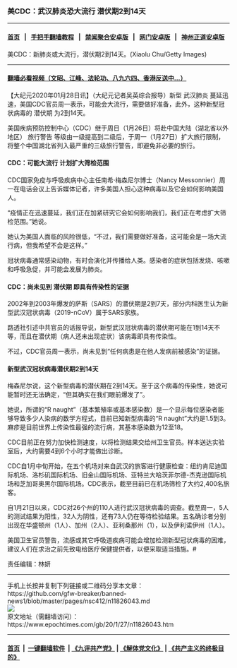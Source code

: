 ### 美CDC：武汉肺炎恐大流行 潜伏期2到14天
------------------------

#### [首页](https://github.com/gfw-breaker/banned-news1/blob/master/README.md) &nbsp;&nbsp;|&nbsp;&nbsp; [手把手翻墙教程](https://github.com/gfw-breaker/guides/wiki) &nbsp;&nbsp;|&nbsp;&nbsp; [禁闻聚合安卓版](https://github.com/gfw-breaker/bn-android) &nbsp;&nbsp;|&nbsp;&nbsp; [网门安卓版](https://github.com/oGate2/oGate) &nbsp;&nbsp;|&nbsp;&nbsp; [神州正道安卓版](https://github.com/SzzdOgate/update) 



<div><img alt="" class="aligncenter wp-post-image" src="https://i.epochtimes.com/assets/uploads/2020/01/GettyImages-1201285261-1-600x400.jpg"/>
<div class="red16 caption">
 美CDC：新肺炎或大流行，潜伏期2到14天。(Xiaolu Chu/Getty Images)
</div>
</div><hr/>

#### [翻墙必看视频（文昭、江峰、法轮功、八九六四、香港反送中...）](http://167.172.214.107/home.html)

<div><p>
 【大纪元2020年01月28日讯】（大纪元记者吴英综合报导）新型
 <ok href="https://www.epochtimes.com/gb/tag/%E6%AD%A6%E6%B1%89%E8%82%BA%E7%82%8E.html">
  武汉肺炎
 </ok>
 蔓延迅速，美国CDC官员周一表示，可能会大流行，需要做好准备，此外，这种新型冠状病毒的
 <ok href="https://www.epochtimes.com/gb/tag/%E6%BD%9C%E4%BC%8F%E6%9C%9F.html">
  潜伏期
 </ok>
 为2到14天。
</p>
<p>
 美国疾病预防控制中心（CDC）继于周日（1月26日）将赴中国大陆（湖北省以外地区）
 <ok href="https://www.epochtimes.com/gb/tag/%E6%97%85%E8%A1%8C%E8%AD%A6%E5%91%8A.html">
  旅行警告
 </ok>
 等级由一级提高到二级后，于周一（1月27日）扩大旅行限制，将整个中国湖北省列入最严重的三级旅行警告，即避免非必要的旅行。
</p>
<h4>
 <strong>
  CDC：可能大流行 计划扩大筛检范围
 </strong>
</h4>
<p>
 CDC国家免疫与呼吸疾病中心主任南希·梅森尼尔博士（Nancy Messonnier）周一在电话会议上告诉媒体记者，许多美国人担心这种病毒以及它会如何影响美国人。
</p>
<p>
 “疫情正在迅速蔓延，我们正在加紧研究它会如何影响我们，我们正在考虑扩大筛检范围。”她说。
</p>
<p>
 她认为美国人面临的风险很低，“不过，我们需要做好准备，这可能会是一场大流行病，但我希望不会是这样。”
</p>
<p>
 冠状病毒通常感染动物，有时会演化并传播给人类。感染者的症状包括发烧、咳嗽和呼吸急促，并可能会发展为肺炎。
</p>
<h4>
 <strong>
  CDC：尚未见到
  <ok href="https://www.epochtimes.com/gb/tag/%E6%BD%9C%E4%BC%8F%E6%9C%9F.html">
   潜伏期
  </ok>
  即具有传染性的证据
 </strong>
</h4>
<p>
 2002年到2003年爆发的萨斯（SARS）的潜伏期是2到7天，部分内科医生认为新型武汉冠状病毒（2019-nCoV）属于SARS家族。
</p>
<p>
 路透社引述中共官员的话报导说，新型武汉冠状病毒的潜伏期可能在1到14天不等，而且在潜伏期（病人还未出现症状）该病毒即具有传染性。
</p>
<p>
 不过，CDC官员周一表示，尚未见到“任何病患是在他人发病前被感染”的证据。
</p>
<h4>
 <strong>
  新型武汉冠状病毒潜伏期2到14天
 </strong>
</h4>
<p>
 梅森尼尔说，这个新型病毒的潜伏期在2到14天。至于这个病毒的传染性，她说可能暂时还无法确定，“但其确实在我们眼前爆发了”。
</p>
<p>
 她说，所谓的“R naught”（基本繁殖率或基本感染数）是一个显示每位感染者能够导致多少人染病的数学方程式，目前已知新型病毒的“R naught”大约是1.5到3。麻疹是目前世界上传染性最强的流行病，其基本感染数为12至18。
</p>
<p>
 CDC目前正在努力加快检测速度，以将检测结果交给州卫生官员。样本送达实验室后，大约需要4到6个小时才能做出诊断。
</p>
<p>
 CDC自1月中旬开始，在五个机场对来自武汉的旅客进行健康检查：纽约肯尼迪国际机场、洛杉矶国际机场、旧金山国际机场、亚特兰大哈茨菲尔德-杰克逊国际机场和芝加哥奥黑尔国际机场。CDC表示，截至目前已在机场筛检了大约2,400名旅客。
</p>
<p>
 自1月21日以来，CDC对26个州的110人进行武汉冠状病毒的调查。截至周一，5人的测试结果为阳性，32人为阴性，还有73人仍在等待检验结果。五名确诊者分别出现在华盛顿州（1人）、加州（2人）、亚利桑那州（1），以及伊利诺伊州（1人）。
</p>
<p>
 美国卫生官员警告，流感或其它呼吸道疾病可能会增加检测新型冠状病毒的困难，建议人们在求治之前先致电给医疗保健提供者，以便采取适当措施。#
</p>
<p>
 责任编辑：林妍
</p>
<p>
</p>
</div>
<hr/>
手机上长按并复制下列链接或二维码分享本文章：<br/>
https://github.com/gfw-breaker/banned-news1/blob/master/pages/nsc412/n11826043.md <br/>
<a href='https://github.com/gfw-breaker/banned-news1/blob/master/pages/nsc412/n11826043.md'><img src='https://github.com/gfw-breaker/banned-news1/blob/master/pages/nsc412/n11826043.md.png'/></a> <br/>
原文地址（需翻墙访问）：https://www.epochtimes.com/gb/20/1/27/n11826043.htm


------------------------
#### [首页](https://github.com/gfw-breaker/banned-news1/blob/master/README.md) &nbsp;|&nbsp; [一键翻墙软件](https://github.com/gfw-breaker/nogfw/blob/master/README.md) &nbsp;| [《九评共产党》](https://github.com/gfw-breaker/9ping.md/blob/master/README.md#九评之一评共产党是什么) | [《解体党文化》](https://github.com/gfw-breaker/jtdwh.md/blob/master/README.md) | [《共产主义的终极目的》](https://github.com/gfw-breaker/gczydzjmd.md/blob/master/README.md)


<img src='http://gfw-breaker.win/banned-news/pages/nsc412/n11826043.md' width='0px' height='0px'/>